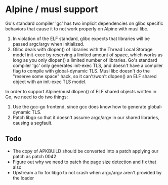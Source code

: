 # Alpine / musl support

Go's standard compiler 'gc' has two implicit dependencies on glibc specific behaviors that cause it to not work properly on Alpine with musl libc.

1) In violation of the ELF standard, glibc expects that libraries will be passed argc/argv when initialized.
2) Glibc deals with dlopen() of libraries with the Thread Local Storage model init-exec by reserving a limited amount of space, which works as long as you only dlopen() a limited number of libraries.  Go's standard compiler 'gc' only generates init-exec TLS, and doesn't have a compiler flag to compile with global-dynamic TLS.  Musl libc doesn't do the "reserve some space" hack, so it can't/won't dlopen() an ELF shared object with an init-exec TLS model.

In order to support Alpine/musl dlopen() of ELF shared objects written in Go, we need to do two things:

1) Use the gcc-go frontend, since gcc does know how to generate global-dynamic TLS.
2) Patch libgo so that it doesn't assume argc/argv in our shared libraries, causing a segfault.

## Todo

* The copy of APKBUILD should be converted into a patch applying our patch as patch 0042
* Figure out why we need to patch the page size detection and fix that also
* Upstream a fix for libgo to not crash when argc/argv aren't provided by the loader
